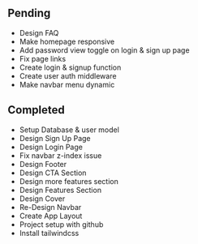 ## Pending
- Design FAQ
- Make homepage responsive
- Add password view toggle on login & sign up page
- Fix page links
- Create login & signup function
- Create user auth middleware
- Make navbar menu dynamic

## Completed
- Setup Database & user model
- Design Sign Up Page
- Design Login Page
- Fix navbar z-index issue
- Design Footer
- Design CTA Section
- Design more features section
- Design Features Section
- Design Cover
- Re-Design Navbar
- Create App Layout
- Project setup with github
- Install tailwindcss
